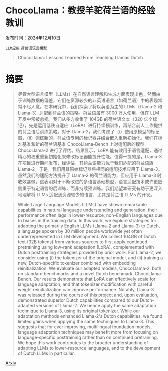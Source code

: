 # ChocoLlama：教授羊驼荷兰语的经验教训

发布时间：2024年12月10日

`LLM应用` `荷兰语语言模型`

> ChocoLlama: Lessons Learned From Teaching Llamas Dutch

# 摘要

> 尽管大型语言模型（LLMs）在自然语言理解和生成方面表现出色，然而由于训练数据的偏差，它们在资源较少的非英语语言（如荷兰语）中的表现常常不尽人意。在本研究中，我们探索了将以英语为主的 LLMs（Llama-2 和 Llama-3）适配到荷兰语的策略。荷兰语虽有 3000 万人使用，但在 LLM 开发中常被忽视。我们从多方收集了 104GB 的荷兰语文本（320 亿个标记），先是运用低秩自适应（LoRA）进行持续预训练，再结合前人工作提供的荷兰语后训练策略。对于 Llama-2，我们考虑了（i）使用原模型的标记器，（ii）训练新的、荷兰语专用的标记器并结合嵌入重新初始化。我们在标准基准和新的荷兰语基准 ChocoLlama-Bench 上对适配后的模型 ChocoLlama-2 进行了评估。结果显示，LoRA 能有效用于语言适配，通过精心的权重重新初始化来修改标记器能提升性能。值得一提的是，Llama-3 在项目进行期间发布，经评估，其荷兰语能力优于我们适配的荷兰语版 Llama-2。于是，我们用其原始标记器将相同的适配技术应用于 Llama-3。虽然我们的适配方法提升了 Llama-2 的荷兰语能力，但应用于 Llama-3 时收效甚微。这表明对于不断改进的多语言基础模型，语言适配技术或许更应侧重于特定语言的后训练，而非持续预训练。我们期望本研究有助于更深入地理解将 LLMs 适配到资源较少的语言，尤其是荷兰语 LLMs 的开发。

> While Large Language Models (LLMs) have shown remarkable capabilities in natural language understanding and generation, their performance often lags in lower-resource, non-English languages due to biases in the training data. In this work, we explore strategies for adapting the primarily English LLMs (Llama-2 and Llama-3) to Dutch, a language spoken by 30 million people worldwide yet often underrepresented in LLM development. We collect 104GB of Dutch text ($32$B tokens) from various sources to first apply continued pretraining using low-rank adaptation (LoRA), complemented with Dutch posttraining strategies provided by prior work. For Llama-2, we consider using (i) the tokenizer of the original model, and (ii) training a new, Dutch-specific tokenizer combined with embedding reinitialization. We evaluate our adapted models, ChocoLlama-2, both on standard benchmarks and a novel Dutch benchmark, ChocoLlama-Bench. Our results demonstrate that LoRA can effectively scale for language adaptation, and that tokenizer modification with careful weight reinitialization can improve performance. Notably, Llama-3 was released during the course of this project and, upon evaluation, demonstrated superior Dutch capabilities compared to our Dutch-adapted versions of Llama-2. We hence apply the same adaptation technique to Llama-3, using its original tokenizer. While our adaptation methods enhanced Llama-2's Dutch capabilities, we found limited gains when applying the same techniques to Llama-3. This suggests that for ever improving, multilingual foundation models, language adaptation techniques may benefit more from focusing on language-specific posttraining rather than on continued pretraining. We hope this work contributes to the broader understanding of adapting LLMs to lower-resource languages, and to the development of Dutch LLMs in particular.

[Arxiv](https://arxiv.org/abs/2412.07633)